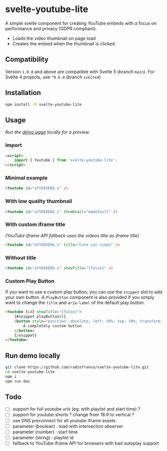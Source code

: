 # svelte-youtube-lite

A simple svelte component for creating YouTube embeds with a focus on performance and privacy (GDPR compliant).

- Loads the video thumbnail on page load
- Creates the embed when the thumbnail is clicked

## Compatibility

Version `1.0.0` and above are compatible with Svelte 5 (branch `main`). For Svelte 4 projects, use `^0.6.0` (branch `svelte4`)

## Installation

```sh
npm install -D svelte-youtube-lite
```

## Usage

_Run the [demo page](#run-demo-locally) locally for a preview_

### Import

```html
<script>
	import { Youtube } from 'svelte-youtube-lite';
</script>
```

### Minimal example

```html
<Youtube id="aYtE6XE6b_s" />
```

### With low quality thumbnail

```html
<Youtube id="aYtE6XE6b_s" thumbnail="mqdefault" />
```

### With custom iframe title

_(YouTube iframe API fallback uses the videos title as iframe title)_

```html
<Youtube id="aYtE6XE6b_s" title="Cute cat video" />
```

### Without title

```html
<Youtube id="aYtE6XE6b_s" showTitle="{false}" />
```

### Custom Play Button

If you want to use a custom play button, you can use the `snippet` slot to add your own button. A `PlayButton` component is also provided if you simply want to change the `title` and `aria-label` of the default play button.

```html
<Youtube {id} showTitle="{false}">
	{#snippet playButton()}
	<button style="position: absolute; left: 50%; top: 50%; transform: translate3d(-50%, -50%, 0);">
		A completely custom button
	</button>
	{/snippet}
</Youtube>
```

## Run demo locally

```sh
git clone https://github.com/radiofrance/svelte-youtube-lite.git
cd svelte-youtube-lite
npm i
npm run dev
```

## Todo

- [ ] support for full youtube urls (eg: with playlist and start time) ?
- [ ] support for youtube shorts ? change from 16:9 to vertical ?
- [ ] use DNS preconnect for all youtube iframe assets
- [ ] parameter (boolean) : load with intersection observer
- [ ] parameter (number) : start time
- [ ] parameter (string) : playlist id
- [ ] fallback to YouTube iframe API for browsers with bad autoplay support

```

```
